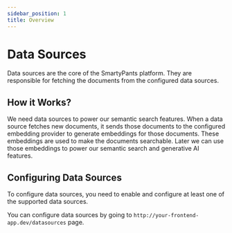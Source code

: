 ```yaml
---
sidebar_position: 1
title: Overview
---
```


# Data Sources

Data sources are the core of the SmartyPants platform. They are responsible for fetching the documents from the configured data sources.

## How it Works?

We need data sources to power our semantic search features. When a data source fetches new documents, it sends those documents to the configured embedding provider to generate embeddings for those documents.
These embeddings are used to make the documents searchable. Later we can use those embeddings to power our semantic search and generative AI features.

## Configuring Data Sources

To configure data sources, you need to enable and configure at least one of the supported data sources.

You can configure data sources by going to `http://your-frontend-app.dev/datasources` page.